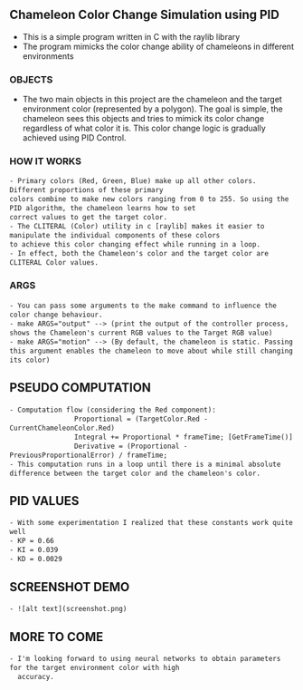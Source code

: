 
## Chameleon Color Change Simulation using PID

 - This is a simple program written in C with the raylib library
 - The program mimicks the color change ability of chameleons in different environments
    
  ### OBJECTS
  - The two main objects in this project are the chameleon and the target environment color (represented by a
    polygon). The goal is simple, the chameleon sees this objects and tries to mimick its color change regardless
    of what color it is. This color change logic is gradually achieved using PID Control.

  ### HOW IT WORKS
    - Primary colors (Red, Green, Blue) make up all other colors. Different proportions of these primary
    colors combine to make new colors ranging from 0 to 255. So using the PID algorithm, the chameleon learns how to set
    correct values to get the target color.
    - The CLITERAL (Color) utility in c [raylib] makes it easier to manipulate the individual components of these colors
    to achieve this color changing effect while running in a loop.
    - In effect, both the Chameleon's color and the target color are CLITERAL Color values.

  ### ARGS
    - You can pass some arguments to the make command to influence the color change behaviour.
    - make ARGS="output" --> (print the output of the controller process, shows the Chameleon's current RGB values to the Target RGB value)
    - make ARGS="motion" --> (By default, the chameleon is static. Passing this argument enables the chameleon to move about while still changing its color)

  ## PSEUDO COMPUTATION
    - Computation flow (considering the Red component):
                    Proportional = (TargetColor.Red - CurrentChameleonColor.Red)
                    Integral += Proportional * frameTime; [GetFrameTime()]
                    Derivative = (Proportional - PreviousProportionalError) / frameTime;
    - This computation runs in a loop until there is a minimal absolute difference between the target color and the chameleon's color.

  ## PID VALUES
    - With some experimentation I realized that these constants work quite well
    - KP = 0.66
    - KI = 0.039
    - KD = 0.0029

  ## SCREENSHOT DEMO
    - ![alt text](screenshot.png)


  ## MORE TO COME
    - I'm looking forward to using neural networks to obtain parameters for the target environment color with high 
      accuracy. 

